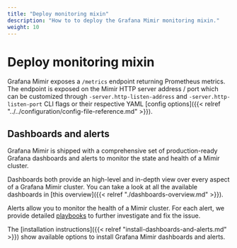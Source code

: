 ```yaml
---
title: "Deploy monitoring mixin"
description: "How to to deploy the Grafana Mimir monitoring mixin."
weight: 10
---
```


# Deploy monitoring mixin

Grafana Mimir exposes a `/metrics` endpoint returning Prometheus metrics. The endpoint is exposed on the Mimir HTTP server address / port which can be customized through `-server.http-listen-address` and `-server.http-listen-port` CLI flags or their respective YAML [config options]({{< relref "../../configuration/config-file-reference.md" >}}).

## Dashboards and alerts

Grafana Mimir is shipped with a comprehensive set of production-ready Grafana dashboards and alerts to monitor the state and health of a Mimir cluster.

Dashboards both provide an high-level and in-depth view over every aspect of a Grafana Mimir cluster. You can take a look at all the available dashboards in [this overview]({{< relref "./dashboards-overview.md" >}}).

Alerts allow you to monitor the health of a Mimir cluster. For each alert, we provide detailed [playbooks](https://github.com/grafana/mimir/blob/main/operations/mimir-mixin/docs/playbooks.md) to further investigate and fix the issue.

The [installation instructions]({{< relref "install-dashboards-and-alerts.md" >}}) show available options to install Grafana Mimir dashboards and alerts.
